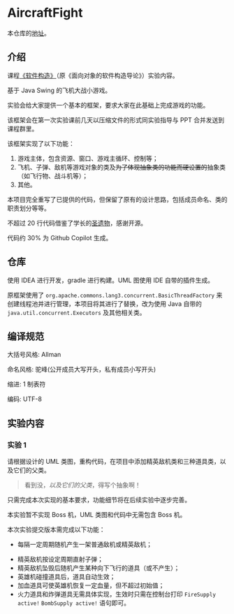 # AircraftFight

本仓库的[地址](https://github.com/NeptuneZhao/AircraftFight)。
## 介绍

课程[《软件构造》](https://hoa.moe/docs/junior-autumn/comp3059/)（原《面向对象的软件构造导论》）实验内容。

基于 Java Swing 的飞机大战小游戏。

实验会给大家提供一个基本的框架，要求大家在此基础上完成游戏的功能。

该框架会在第一次实验课前几天以压缩文件的形式同实验指导与 PPT 合并发送到课程群里。

该框架实现了以下功能：

1. 游戏主体，包含资源、窗口、游戏主循环、控制等；
2. 飞机、子弹、敌机等游戏对象的类及~~为了体现抽象类的功能而硬设置的~~抽象类（如飞行物、战斗机等）；
3. 其他。

本项目完全重写了已提供的代码，但保留了原有的设计思路，包括成员命名、类的职责划分等等。

不超过 20 行代码借鉴了学长的[圣遗物](https://github.com/ZSTIH/2022_HITSZ_IOSC-Labs)，感谢开源。

代码约 30% 为 Github Copilot 生成。

## 仓库

使用 IDEA 进行开发，gradle 进行构建。UML 图使用 IDE 自带的插件生成。

原框架使用了 `org.apache.commons.lang3.concurrent.BasicThreadFactory` 来创建线程池并进行管理，本项目将其进行了替换，改为使用 Java 自带的 `java.util.concurrent.Executors` 及其他相关类。

## 编译规范

大括号风格: Allman

命名风格: 驼峰(公开成员大写开头，私有成员小写开头)

缩进: 1 制表符

编码: UTF-8

## 实验内容

### 实验 1

请根据设计的 UML 类图，重构代码，在项目中添加精英敌机类和三种道具类，以及它们的父类。

> 看到没，*以及它们的父类*，得写个抽象啊！

只需完成本次实现的基本要求，功能细节将在后续实验中逐步完善。

本实验暂不实现 Boss 机，UML 类图和代码中无需包含 Boss 机。

本次实验提交版本需完成以下功能：

- 每隔一定周期随机产生一架普通敌机或精英敌机；

> 
- 精英敌机按设定周期直射子弹；
- 精英敌机坠毁后随机产生某种向下飞行的道具（或不产生）；
- 英雄机碰撞道具后，道具自动生效；
- 加血道具可使英雄机恢复一定血量，但不超过初始值；
- 火力道具和炸弹道具无需具体实现，生效时只需在控制台打印 `FireSupply active!` `BombSupply active!` 语句即可。

### 